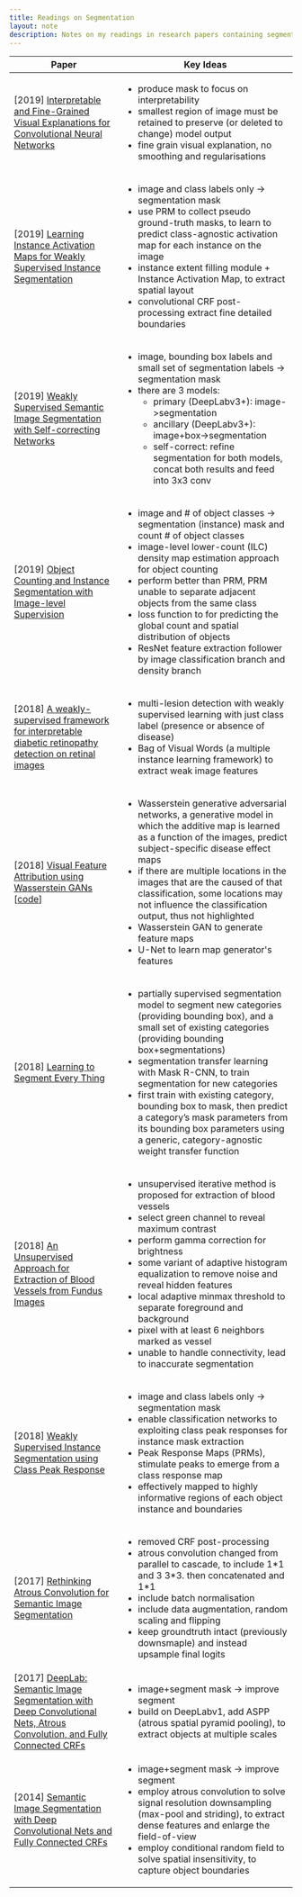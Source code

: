 ```yaml
---
title: Readings on Segmentation
layout: note
description: Notes on my readings in research papers containing segmentation and mask generation
---
```


<table>
<thead><th>Paper</th><th>Key Ideas</th></thead>
<tbody>

<tr>
  <td>[2019]
  <a href="http://openaccess.thecvf.com/content_CVPR_2019/html/Wagner_Interpretable_and_Fine-Grained_Visual_Explanations_for_Convolutional_Neural_Networks_CVPR_2019_paper.html">
    Interpretable and Fine-Grained Visual Explanations for Convolutional Neural Networks
  </a></td>
  <td>
    <ul>
        <li>produce mask to focus on interpretability</li>
        <li>smallest region of image must be retained to preserve (or deleted to change) model output</li>
        <li>fine grain visual explanation, no smoothing and regularisations</li>
    </ul>
  </td>
</tr>

<tr>
  <td>[2019]
  <a href="http://openaccess.thecvf.com/content_CVPR_2019/html/Zhu_Learning_Instance_Activation_Maps_for_Weakly_Supervised_Instance_Segmentation_CVPR_2019_paper.html">
    Learning Instance Activation Maps for Weakly Supervised Instance Segmentation
  </a></td>
  <td>
    <ul>
        <li>image and class labels only -> segmentation mask</li>
        <li>use PRM to collect pseudo ground-truth masks, to learn to predict class-agnostic activation map for each instance on the image</li>
        <li>instance extent filling module + Instance Activation Map, to extract spatial layout</li>
        <li>convolutional CRF post-processing extract fine detailed boundaries</li>
    </ul>
  </td>
</tr>

<tr>
  <td>[2019]
  <a href="https://arxiv.org/abs/1811.07073">
    Weakly Supervised Semantic Image Segmentation with Self-correcting Networks
  </a></td>
  <td>
    <ul>
        <li>image, bounding box labels and small set of segmentation labels -> segmentation mask</li>
        <li>
            there are 3 models:
            <ul>
            <li>primary (DeepLabv3+): image->segmentation</li>
            <li>ancillary (DeepLabv3+): image+box->segmentation</li>
            <li>self-correct: refine segmentation for both models, concat both results and feed into 3x3 conv</li>
            </ul>
        </li>
    </ul>
  </td>
</tr>

<tr>
  <td>[2019]
  <a href="http://openaccess.thecvf.com/content_CVPR_2019/html/Cholakkal_Object_Counting_and_Instance_Segmentation_With_Image-Level_Supervision_CVPR_2019_paper.html">
    Object Counting and Instance Segmentation with Image-level Supervision
  </a></td>
  <td>
    <ul>
        <li>image and # of object classes -> segmentation (instance) mask and count # of object classes</li>
        <li>image-level lower-count (ILC) density map estimation approach for object counting</li>
        <li>perform better than PRM, PRM unable to separate adjacent objects from the same class</li>
        <li>loss function to for predicting the global count and spatial distribution of objects</li>
        <li>ResNet feature extraction follower by image classification branch and density branch</li>
    </ul>
  </td>
</tr>

<tr>
  <td>[2018]
  <a href="https://ieeexplore.ieee.org/abstract/document/8316808/">
    A weakly-supervised framework for interpretable diabetic retinopathy detection on retinal images
  </a>
  </td>
  <td>
    <ul>
        <li>multi-lesion detection with weakly supervised learning with just class label (presence or absence of disease)</li>
        <li>Bag of Visual Words (a multiple instance learning framework) to extract weak image features</li>
    </ul>
  </td>
</tr>

<tr>
  <td>[2018]
  <a href="http://openaccess.thecvf.com/content_cvpr_2018/html/Baumgartner_Visual_Feature_Attribution_CVPR_2018_paper.html">
    Visual Feature Attribution using Wasserstein GANs
  </a>
  [<a href="https://github.com/baumgach/vagan-code">code</a>]
  </td>
  <td>
    <ul>
        <li>Wasserstein generative adversarial networks, a generative model in which the additive map is learned as a function of the images, predict subject-specific disease effect maps</li>
        <li>if there are multiple locations in the images that are the caused of that classification, some locations may not influence the classification output, thus not highlighted</li>
        <li>Wasserstein GAN to generate feature maps</li>
        <li>U-Net to learn map generator's features</li>
    </ul>
  </td>
</tr>

<tr>
  <td>[2018]
  <a href="http://openaccess.thecvf.com/content_cvpr_2018/html/Hu_Learning_to_Segment_CVPR_2018_paper.html">
    Learning to Segment Every Thing
  </a></td>
  <td>
    <ul>
        <li>partially supervised segmentation model to segment new categories (providing bounding box), and a small set of existing categories (providing bounding box+segmentations)</li>
        <li>segmentation transfer learning with Mask R-CNN, to train segmentation for new categories</li>
        <li>first train with existing category, bounding box to mask, then predict a category’s mask parameters from its bounding box parameters using a generic, category-agnostic weight transfer function</li>
    </ul>
  </td>
</tr>

<tr>
  <td>[2018]
  <a href="https://link.springer.com/article/10.1007/s10278-018-0059-x">
    An Unsupervised Approach for Extraction of Blood Vessels from Fundus Images
  </a></td>
  <td>
    <ul>
        <li>unsupervised iterative method is proposed for extraction of blood vessels</li>
        <li>select green channel to reveal maximum contrast</li>
        <li>perform gamma correction for brightness</li>
        <li>some variant of adaptive histogram equalization to remove noise and reveal hidden features</li>
        <li>local adaptive minmax threshold to separate foreground and background</li>
        <li>pixel with at least 6 neighbors marked as vessel</li>
        <li>unable to handle connectivity, lead to inaccurate segmentation</li>
    </ul>
  </td>
</tr>

<tr>
  <td>[2018]
  <a href="http://openaccess.thecvf.com/content_cvpr_2018/html/Zhou_Weakly_Supervised_Instance_CVPR_2018_paper.html">
    Weakly Supervised Instance Segmentation using Class Peak Response
  </a></td>
  <td>
    <ul>
        <li>image and class labels only -> segmentation mask</li>
        <li>enable classification networks to exploiting class peak responses for instance mask extraction</li>
        <li>Peak Response Maps (PRMs), stimulate peaks to emerge from a class response map</li>
        <li>effectively mapped to highly informative regions of each object instance and boundaries</li>
    </ul>
  </td>
</tr>

<tr>
  <td>[2017]
  <a href="https://arxiv.org/abs/1706.05587">
    Rethinking Atrous Convolution for Semantic Image Segmentation
  </a></td>
  <td>
    <ul>
        <li>removed CRF post-processing</li>
        <li>atrous convolution changed from parallel to cascade, to include 1*1 and 3 3*3. then concatenated and 1*1</li>
        <li>include batch normalisation</li>
        <li>include data augmentation, random scaling and flipping</li>
        <li>keep groundtruth intact (previously downsmaple) and instead upsample final logits</li>
    </ul>
  </td>
</tr>

<tr>
  <td>[2017]
  <a href="https://ieeexplore.ieee.org/abstract/document/7913730/">
    DeepLab: Semantic Image Segmentation with Deep Convolutional Nets, Atrous Convolution, and Fully Connected CRFs
  </a></td>
  <td>
    <ul>
        <li>image+segment mask -> improve segment</li>
        <li>build on DeepLabv1, add ASPP (atrous spatial pyramid pooling), to extract objects at multiple scales</li>
    </ul>
  </td>
</tr>

<tr>
  <td>[2014]
  <a href="https://arxiv.org/abs/1412.7062">
    Semantic Image Segmentation with Deep Convolutional Nets and Fully Connected CRFs
  </a></td>
  <td>
    <ul>
        <li>image+segment mask -> improve segment</li>
        <li>employ atrous convolution to solve signal resolution downsampling (max-pool and striding), to extract dense features and enlarge the field-of-view</li>
        <li>employ conditional random field to solve spatial insensitivity, to capture object boundaries</li>
    </ul>
  </td>
</tr>

</tbody>
</table>






